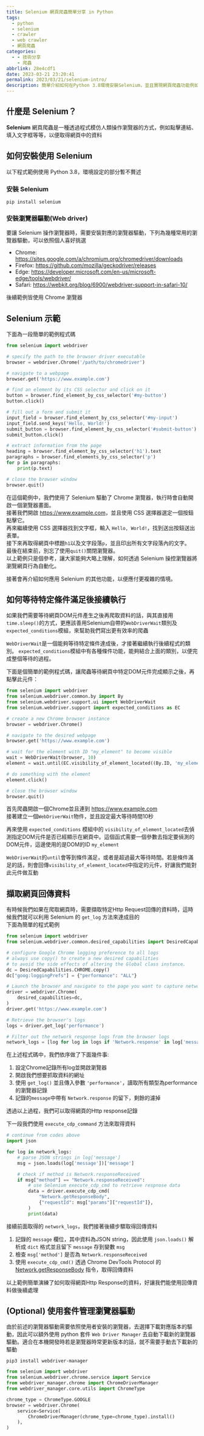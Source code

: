 ```yaml
---
title: Selenium 網頁爬蟲簡單分享 in Python
tags:
  - python
  - selenium
  - crawler
  - web crawler
  - 網頁爬蟲
categories:
  - - 技術分享
    - 爬蟲
abbrlink: 28e4cdf1
date: 2023-03-21 23:20:41
permalink: 2023/03/21/selenium-intro/
description: 簡單介紹如何在Python 3.8環境安裝Selenium，並且實現網頁爬蟲功能例如抓取網頁資料、擷取HTTP Request回傳資料等功能
---
```


## 什麼是 Selenium？

**Selenium** 網頁爬蟲是一種透過程式模仿人類操作瀏覽器的方式，例如點擊連結、填入文字框等等，以便取得網頁中的資料  

<!--more-->

## 如何安裝使用 Selenium

以下程式範例使用 Python 3.8，環境設定的部分暫不贅述  

### 安裝 Selenium

```shell
pip install selenium
```

### 安裝瀏覽器驅動(Web driver)

要讓 Selenium 操作瀏覽器時，需要安裝對應的瀏覽器驅動，下列為幾種常用的瀏覽器驅動，可以依照個人喜好挑選

- Chrome: <https://sites.google.com/a/chromium.org/chromedriver/downloads>
- Firefox: <https://github.com/mozilla/geckodriver/releases>
- Edge: <https://developer.microsoft.com/en-us/microsoft-edge/tools/webdriver/>
- Safari: <https://webkit.org/blog/6900/webdriver-support-in-safari-10/>

後續範例皆使用 Chrome 瀏覽器

## Selenium 示範

下面為一段簡單的範例程式碼  

```python
from selenium import webdriver

# specify the path to the browser driver executable
browser = webdriver.Chrome('/path/to/chromedriver')

# navigate to a webpage
browser.get('https://www.example.com')

# find an element by its CSS selector and click on it
button = browser.find_element_by_css_selector('#my-button')
button.click()

# fill out a form and submit it
input_field = browser.find_element_by_css_selector('#my-input')
input_field.send_keys('Hello, World!')
submit_button = browser.find_element_by_css_selector('#submit-button')
submit_button.click()

# extract information from the page
heading = browser.find_element_by_css_selector('h1').text
paragraphs = browser.find_elements_by_css_selector('p')
for p in paragraphs:
    print(p.text)

# close the browser window
browser.quit()

```

在這個範例中，我們使用了 Selenium 驅動了 Chrome 瀏覽器，執行時會自動開啟一個瀏覽器畫面。  
接著我們開啟 <https://www.example.com>，並且使用 CSS 選擇器選定一個按鈕點擊它。  
再來繼續使用 CSS 選擇器找到文字框，輸入 `Hello, World!`，找到送出按鈕送出表單。  
接下來再取得網頁中標題`h1`以及文字段落`p`，並且印出所有文字段落內的文字。  
最後在結束前，別忘了使用`quit()`關閉瀏覽器。  
以上範例只是個參考，讓大家能夠大略上理解，如何透過 Selenium 操控瀏覽器將瀏覽網頁行為自動化。  

接著會再介紹如何應用 Selenium 的其他功能，以便應付更複雜的情境。

## 如何等待特定條件滿足後接續執行

如果我們需要等待網頁DOM元件產生之後再爬取資料的話，與其直接用`time.sleep()`的方式，更應該善用Selenium自帶的`WebDriverWait`類別及`expected_conditions`模組，來幫助我們寫出更有效率的爬蟲  

`WebDriverWait`是一個能夠等待特定條件達成後，才接著繼續執行後續程式的類別。  `expected_conditions`模組中有各種條件功能，能夠結合上面的類別，以便完成整個等待的過程。  

下面是個簡單的範例程式碼，讓爬蟲等待網頁中特定DOM元件完成顯示之後，再點擊此元件：

```python
from selenium import webdriver
from selenium.webdriver.common.by import By
from selenium.webdriver.support.ui import WebDriverWait
from selenium.webdriver.support import expected_conditions as EC

# create a new Chrome browser instance
browser = webdriver.Chrome()

# navigate to the desired webpage
browser.get('https://www.example.com')

# wait for the element with ID "my_element" to become visible
wait = WebDriverWait(browser, 10)
element = wait.until(EC.visibility_of_element_located((By.ID, 'my_element')))

# do something with the element
element.click()

# close the browser window
browser.quit()
```

首先爬蟲開啟一個Chrome並且連到 <https://www.example.com>  
接著建立一個`WebDriverWait`物件，並且設定最大等待時間10秒  

再來使用 `expected_conditions` 模組中的 `visibility_of_element_located`去偵測指定DOM元件是否已經顯示在網頁中。這個函式需要一個參數去指定要偵測的DOM元件，這邊使用的是DOM的ID `my_element`  

`WebDriverWait`的`until`會等到條件滿足，或者是超過最大等待時間。若是條件滿足的話，則會回傳`visibility_of_element_located`中指定的元件，好讓我們能對此元件做互動  

## 擷取網頁回傳資料

有時候我們如果在爬取網頁時，需要擷取特定Http Request回傳的資料時，這時候我們就可以利用 Selenium 的 `get_log` 方法來達成目的  
下面為簡單的程式範例

```python
from selenium import webdriver
from selenium.webdriver.common.desired_capabilities import DesiredCapabilities

# configure Google Chrome logging preference to all logs
# always use copy() to create a new desired capabilities
# to avoid the side effects of altering the Global class instance.
dc = DesiredCapabilities.CHROME.copy()
dc["goog:loggingPrefs"] = {"performance": "ALL"}

# Launch the browser and navigate to the page you want to capture network response logs from
driver = webdriver.Chrome(
    desired_capabilities=dc,
)
driver.get('https://www.example.com')

# Retrieve the browser's logs
logs = driver.get_log('performance')

# Filter out the network response logs from the browser logs
network_logs = [log for log in logs if 'Network.response' in log['message']]

```

在上述程式碼中，我們依序做了下面幾件事:

1. 設定Chrome記錄所有log並開啟瀏覽器
2. 開啟我們想要抓取資料的網址
3. 使用 `get_log()` 並且傳入參數 `'performance'`，讀取所有類型為performance的瀏覽器記錄
4. 記錄的`message`中帶有 `Network.response` 的留下，剩餘的濾掉

透過以上過程，我們可以取得網頁的Http response記錄  

下一段我們使用 `execute_cdp_command` 方法來取得資料

```python
# continue from codes above
import json

for log in network_logs:
    # parse JSON strings in log['message']
    msg = json.loads(log['message'])['message']

    # check if method is Network.responseReceived
    if msg["method"] == "Network.responseReceived":
        # use Selenium execute_cdp_cmd to retrieve respnose data
        data = driver.execute_cdp_cmd(
            "Network.getResponseBody",
            {"requestId": msg["params"]["requestId"]},
        )
        print(data)
```

接續前面取得的 `network_logs`，我們接著後續步驟取得回傳資料

1. 記錄的 `message` 欄位，其中資料為JSON string，因此使用 `json.loads()` 解析成 `dict` 格式並且留下 `message` 存到變數 `msg`
2. 檢查 `msg['method']` 是否為 `Network.responseReceived`
3. 使用 `execute_cdp_cmd()` 透過 Chrome DevTools Protocol 的 [Network.getResponseBody](https://chromedevtools.github.io/devtools-protocol/tot/Network/#method-getResponseBody) 指令，取得回傳資料

以上範例簡單演練了如何取得網頁Http Response的資料，好讓我們能使用回傳資料做後續處理

## (Optional) 使用套件管理瀏覽器驅動

由於前述的瀏覽器驅動需要依照使用者安裝的瀏覽器，去選擇下載對應版本的驅動，因此可以額外使用 python 套件 `Web Driver Manager` 去自動下載新的瀏覽器驅動。適合在本機開發時若是瀏覽器時常更新版本的話，就不需要手動去下載新的驅動

```shell
pip3 install webdriver-manager
```

```python
from selenium import webdriver
from selenium.webdriver.chrome.service import Service
from webdriver_manager.chrome import ChromeDriverManager
from webdriver_manager.core.utils import ChromeType

chrome_type = ChromeType.GOOGLE
browser = webdriver.Chrome(
    service=Service(
        ChromeDriverManager(chrome_type=chrome_type).install()
    ),
)
```
